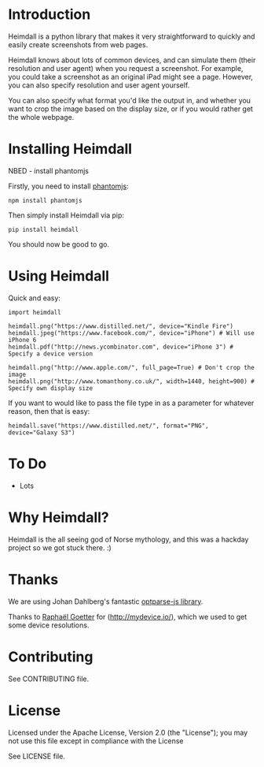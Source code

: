 # Introduction

Heimdall is a python library that makes it very straightforward to quickly and easily create screenshots from web pages.

Heimdall knows about lots of common devices, and can simulate them (their resolution and user agent) when you request a screenshot. For example, you could take a screenshot as an original iPad might see a page. However, you can also specify resolution and user agent yourself.

You can also specify what format you'd like the output in, and whether you want to crop the image based on the display size, or if you would rather get the whole webpage.

# Installing Heimdall

NBED - install phantomjs

Firstly, you need to install [phantomjs](http://phantomjs.org/):

	npm install phantomjs

Then simply install Heimdall via pip:

	pip install heimdall

You should now be good to go.

# Using Heimdall

Quick and easy:

	import heimdall

	heimdall.png("https://www.distilled.net/", device="Kindle Fire")
	heimdall.jpeg("https://www.facebook.com/", device="iPhone") # Will use iPhone 6
	heimdall.pdf("http://news.ycombinator.com", device="iPhone 3") # Specify a device version

	heimdall.png("http://www.apple.com/", full_page=True) # Don't crop the image
	heimdall.png("http://www.tomanthony.co.uk/", width=1440, height=900) # Specify own display size

If you want to would like to pass the file type in as a parameter for whatever reason, then that is easy:

	heimdall.save("https://www.distilled.net/", format="PNG", device="Galaxy S3")

# To Do

- Lots

# Why Heimdall?

Heimdall is the all seeing god of Norse mythology, and this was a hackday project so we got stuck there. :)

# Thanks

We are using Johan Dahlberg's fantastic [optparse-js library](https://github.com/jfd/optparse-js/blob/master/lib/optparse.js).

Thanks to [Raphaël Goetter](https://twitter.com/goetter) for (http://mydevice.io/), which we used to get some device resolutions.

# Contributing

See CONTRIBUTING file.

# License

Licensed under the Apache License, Version 2.0 (the "License");
you may not use this file except in compliance with the License

See LICENSE file.